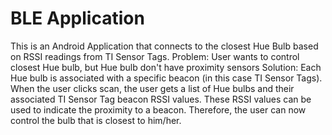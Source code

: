# BLE Application
This is an Android Application that connects to the closest Hue Bulb based on RSSI readings from TI Sensor Tags. 
Problem: User wants to control closest Hue bulb, but Hue bulb don't have proximity sensors
Solution: Each Hue bulb is associated with a specific beacon (in this case TI Sensor Tags). When the user clicks scan, the user gets a list of Hue bulbs and their associated TI Sensor Tag beacon RSSI values. These RSSI values can be used to indicate the proximity to a beacon. Therefore, the user can now control the bulb that is closest to him/her. 
